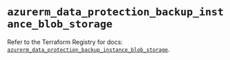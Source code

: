 # `azurerm_data_protection_backup_instance_blob_storage`

Refer to the Terraform Registry for docs: [`azurerm_data_protection_backup_instance_blob_storage`](https://registry.terraform.io/providers/hashicorp/azurerm/3.100.0/docs/resources/data_protection_backup_instance_blob_storage).
